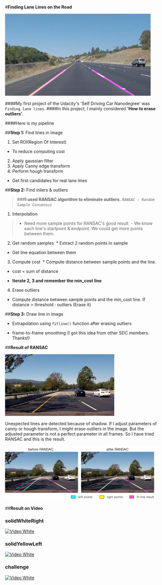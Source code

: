 #**Finding Lane Lines on the Road** 

<img src="result_solidYellowCurve.jpg" width="480" alt="Combined Image" />

####My first project of the Udacity's 'Self Driving Car Nanodegree' was `Finding lane lines`.
####In this project, I mainly considered **'How to erase outliers'**.

####Here is my pipeline

##**Step 1:** Find lines in image

1. Set ROI(Region Of Interest)
  * To reduce computing cost
2. Apply gaussian filter
3. Apply Canny edge transform
4. Perform hough transform 
  * Get first candidates for real lane lines
 
##**Step 2:** Find inliers & outliers

> ###**I used RANSAC algorithm to eliminate outliers.**
> *`RANSAC : Random Sample Consensus`*

1. Interpolation
>*  Need more sample points for RANSAC's good result 
  - We know each line's startpoint & endpoint. We could get more points between them.
2. Get random samples
  * Extract 2 random points in sample
  - Get line equation between them
3. Compute cost
  * Compute distance between sample points and the line.
  - cost = sum of distance
  + **Iterate 2, 3 and remember the min_cost line**
4. Erase outliers
  * Compute distance between sample points and the min_cost line.
    If distance > threshold : outliers (Erase it)

##**Step 3:** Draw line in image

*  Extrapolation using `fitline()` function after erasing outliers
-  frame-to-frame smoothing (I got this idea from other SDC members. Thanks!) 


##**Result of RANSAC**

<img src="check_1.png" width="360" alt="Combined Image" />

Unexpected lines are detected because of shadow.
If I adjust parameters of canny or hough transform, I might erase outliers in the image.
But the adjusted parameter is not a perfect parameter in all frames.
So I have tried RANSAC and this is the result.

<img src="ransac_result.png" width="640" alt="Combined Image" />

##**Result on Video**

### solidWhiteRight
[![Video White](https://github.com/windowsub0406/SelfDrivingCarND/blob/master/SDC_project_1/result_white.gif?raw=true)](https://youtu.be/Un9S84z3U4w)

### solidYellowLeft
[![Video White](https://github.com/windowsub0406/SelfDrivingCarND/blob/master/SDC_project_1/result_yellow.gif?raw=true)](https://youtu.be/cC4IFJYqVOY)

### challenge
[![Video White](https://github.com/windowsub0406/SelfDrivingCarND/blob/master/SDC_project_1/result_extra.gif?raw=true)](https://youtu.be/_2mQ5Eq64DY)
